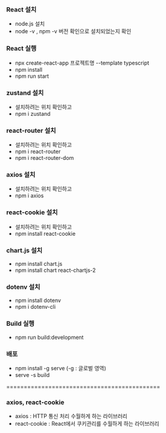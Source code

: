 ### React 설치
- node.js 설치
- node -v , npm -v 버전 확인으로 설치되었는지 확인

### React 실행
- npx create-react-app 프로젝트명 --template typescript
- npm install
- npm run start

### zustand 설치
- 설치하려는 위치 확인하고
- npm i zustand

### react-router 설치
- 설치하려는 위치 확인하고
- npm i react-router
- npm i react-router-dom

### axios 설치
- 설치하려는 위치 확인하고
- npm i axios

### react-cookie 설치
- 설치하려는 위치 확인하고 
- npm install react-cookie

### chart.js 설치
- npm install chart.js
- npm install chart react-chartjs-2

### dotenv 설치
- npm install dotenv
- npm i dotenv-cli

### Build 실행
- npm run build:development

### 배포
- npm install -g serve (-g : 글로벌 영역)
- serve -s build
  
============================================

### axios, react-cookie
- axios : HTTP 통신 처리 수월하게 하는 라이브러리
- react-cookie : React에서 쿠키관리를 수월하게 하는 라이브러리
